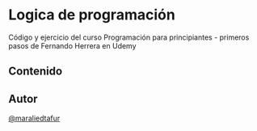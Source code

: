 # Logica de programación 
Código y ejercicio del curso Programación para principiantes - primeros pasos de Fernando Herrera en Udemy

## Contenido


## Autor

[@maraliedtafur](https://github.com/maraliedtafur)